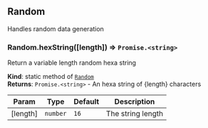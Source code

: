 <a name="module_Random"></a>

## Random
Handles random data generation

<a name="module_Random.hexString"></a>

### Random.hexString([length]) ⇒ <code>Promise.&lt;string&gt;</code>
Return a variable length random hexa string

**Kind**: static method of [<code>Random</code>](#module_Random)  
**Returns**: <code>Promise.&lt;string&gt;</code> - An hexa string of {length} characters  

| Param | Type | Default | Description |
| --- | --- | --- | --- |
| [length] | <code>number</code> | <code>16</code> | The string length |

